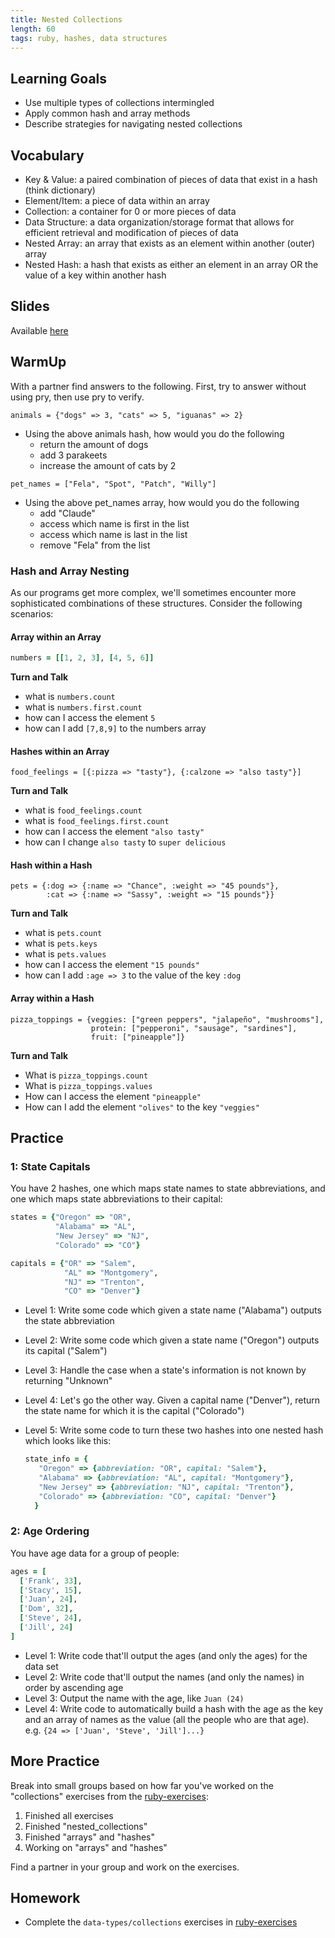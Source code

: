 ```yaml
---
title: Nested Collections
length: 60
tags: ruby, hashes, data structures
---
```


## Learning Goals

* Use multiple types of collections intermingled
* Apply common hash and array methods
* Describe strategies for navigating nested collections

## Vocabulary
* Key & Value: a paired combination of pieces of data that exist in a hash (think dictionary)
* Element/Item: a piece of data within an array
* Collection: a container for 0 or more pieces of data
* Data Structure: a data organization/storage format that allows for efficient retrieval and modification of pieces of data
* Nested Array: an array that exists as an element within another (outer) array
* Nested Hash: a hash that exists as either an element in an array OR the value of a key within another hash

## Slides

Available [here](../slides/nested_collections)

## WarmUp

With a partner find answers to the following.
First, try to answer without using pry, then use pry to verify.

`animals = {"dogs" => 3, "cats" => 5, "iguanas" => 2}`
* Using the above animals hash, how would you do the following
   * return the amount of dogs
   * add 3 parakeets
   * increase the amount of cats by 2

`pet_names = ["Fela", "Spot", "Patch", "Willy"]`
* Using the above pet_names array, how would you do the following
   * add "Claude"
   * access which name is first in the list
   * access which name is last in the list
   * remove "Fela" from the list

### Hash and Array Nesting

As our programs get more complex, we'll sometimes encounter more sophisticated combinations of these structures. Consider the following scenarios:

#### Array within an Array

```ruby
numbers = [[1, 2, 3], [4, 5, 6]]
```
**Turn and Talk**
* what is `numbers.count`
* what is `numbers.first.count`
* how can I access the element `5`
* how can I add `[7,8,9]` to the numbers array

#### Hashes within an Array

```
food_feelings = [{:pizza => "tasty"}, {:calzone => "also tasty"}]
```
**Turn and Talk**
* what is `food_feelings.count`
* what is `food_feelings.first.count`
* how can I access the element `"also tasty"`
* how can I change `also tasty` to `super delicious`

#### Hash within a Hash

```
pets = {:dog => {:name => "Chance", :weight => "45 pounds"},
        :cat => {:name => "Sassy", :weight => "15 pounds"}}
```
**Turn and Talk**
* what is `pets.count`
* what is `pets.keys`
* what is `pets.values`
* how can I access the element `"15 pounds"`
* how can I add `:age => 3` to the value of the key `:dog`

#### Array within a Hash
```
pizza_toppings = {veggies: ["green peppers", "jalapeño", "mushrooms"],
                  protein: ["pepperoni", "sausage", "sardines"],
                  fruit: ["pineapple"]}
```

**Turn and Talk**
* What is `pizza_toppings.count`
* What is `pizza_toppings.values`
* How can I access the element `"pineapple"`
* How can I add the element `"olives"` to the key `"veggies"`

## Practice

### 1: State Capitals

You have 2 hashes, one which maps state names to state abbreviations,
and one which maps state abbreviations to their capital:

```ruby
states = {"Oregon" => "OR",
          "Alabama" => "AL",
          "New Jersey" => "NJ",
          "Colorado" => "CO"}

capitals = {"OR" => "Salem",
            "AL" => "Montgomery",
            "NJ" => "Trenton",
            "CO" => "Denver"}
```

* Level 1: Write some code which given a state name ("Alabama") outputs the state abbreviation
* Level 2: Write some code which given a state name ("Oregon") outputs
  its capital ("Salem")
* Level 3: Handle the case when a state's information is not known by
  returning "Unknown"
* Level 4: Let's go the other way. Given a capital name ("Denver"),
  return the state name for which it is the capital ("Colorado")
* Level 5: Write some code to turn these two hashes into one nested hash which looks like this:

    ```ruby
    state_info = {
       "Oregon" => {abbreviation: "OR", capital: "Salem"},
       "Alabama" => {abbreviation: "AL", capital: "Montgomery"},
       "New Jersey" => {abbreviation: "NJ", capital: "Trenton"},
       "Colorado" => {abbreviation: "CO", capital: "Denver"}
      }
    ```

### 2: Age Ordering

You have age data for a group of people:

```ruby
ages = [
  ['Frank', 33],
  ['Stacy', 15],
  ['Juan', 24],
  ['Dom', 32],
  ['Steve', 24],
  ['Jill', 24]
]
```

* Level 1: Write code that'll output the ages (and only the ages) for the data set
* Level 2: Write code that'll output the names (and only the names) in order by
ascending age
* Level 3: Output the name with the age, like `Juan (24)`
* Level 4: Write code to automatically build a hash with the age as the key and
an array of names as the value (all the people who are that age).
e.g. `{24 => ['Juan', 'Steve', 'Jill']...}`

## More Practice

Break into small groups based on how far you've worked on the "collections" exercises from the [ruby-exercises](https://github.com/turingschool/ruby-exercises):

1. Finished all exercises
1. Finished "nested_collections"
1. Finished "arrays" and "hashes"
1. Working on "arrays" and "hashes"

Find a partner in your group and work on the exercises.


## Homework

* Complete the `data-types/collections` exercises in [ruby-exercises](https://github.com/turingschool/ruby-exercises)
